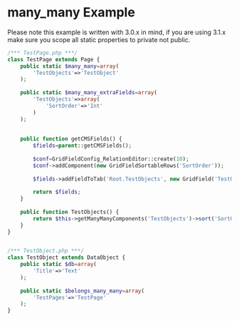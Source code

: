many_many Example
=================
Please note this example is written with 3.0.x in mind, if you are using 3.1.x make sure you scope all static properties to private not public.
```php
/*** TestPage.php ***/
class TestPage extends Page {
	public static $many_many=array(
		'TestObjects'=>'TestObject'
	);
	
	public static $many_many_extraFields=array(
		'TestObjects'=>array(
			'SortOrder'=>'Int'
		)
	);
	
	
	public function getCMSFields() {
		$fields=parent::getCMSFields();
		
		$conf=GridFieldConfig_RelationEditor::create(10);
		$conf->addComponent(new GridFieldSortableRows('SortOrder'));
		
		$fields->addFieldToTab('Root.TestObjects', new GridField('TestObjects', 'TestObjects', $this->TestObjects(), $conf));
		
		return $fields;
	}
	
	public function TestObjects() {
		return $this->getManyManyComponents('TestObjects')->sort('SortOrder');
	}
}


/*** TestObject.php ***/
class TestObject extends DataObject {
	public static $db=array(
		'Title'=>'Text'
	);
	
	public static $belongs_many_many=array(
		'TestPages'=>'TestPage'
	);
}
```
